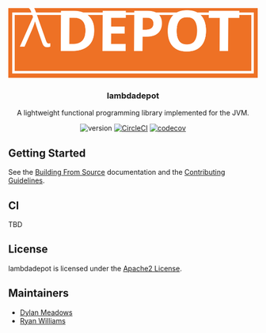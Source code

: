 <div align="center">
<img src="./docs/lambdadepot.svg" width="512"/>

### lambdadepot
A lightweight functional programming library implemented for the JVM.

![version](https://img.shields.io/badge/lambdadepot-v1.0.0-orange.svg)
[![CircleCI](https://circleci.com/gh/homedepot/lambdadepot.svg?style=svg)](https://circleci.com/gh/homedepot/lambdadepot)
[![codecov](https://codecov.io/gh/homedepot/lambdadepot/branch/main/graph/badge.svg?token=VT6LQ0HNWA)](https://codecov.io/gh/homedepot/lambdadepot)

</div>

## Getting Started

See the [Building From Source](docs/building_from_source.md) documentation and the [Contributing Guidelines](CONTRIBUTING.md).

## CI

TBD

## License
lambdadepot is licensed under the [Apache2 License](LICENSE).

## Maintainers

- [Dylan Meadows](mailto:dylmeadows.lambdadepot@gmail.com)
- [Ryan Williams](mailto:ryanwilliams.lambdadepot@gmail.com)